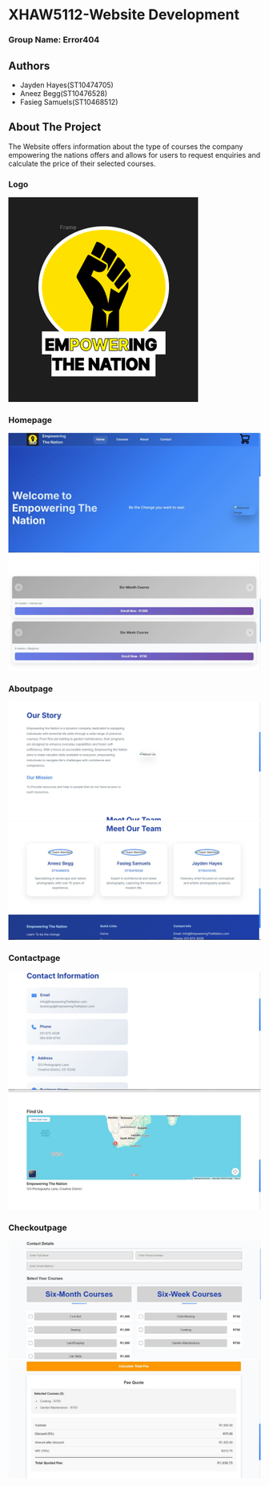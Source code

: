 
# XHAW5112-Website Development
### Group Name: Error404





## Authors

- Jayden Hayes(ST10474705)
- Aneez Begg(ST10476528)
- Fasieg Samuels(ST10468512)

## About The Project

The Website offers information about the type of courses the company empowering the nations offers and allows for users to request enquiries and calculate the price of their selected courses.

### Logo
<img src="images/new logo.png">

### Homepage
<img src="images/homepage1.JPG">
<img src="images/homepage2.JPG">

### Aboutpage
<img src="images/aboutpage.JPG">
<img src="images/aboutpage2.JPG">

### Contactpage
<img src="images/contactpage.JPG">
<img src="images/contactpage2.JPG">

### Checkoutpage
<img src="images/checkoutpage.JPG">
<img src="images/checkoutpage2.JPG">





